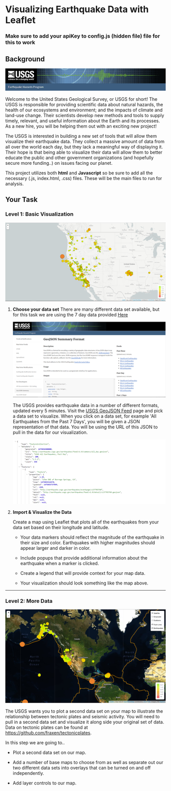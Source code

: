 # Visualizing Earthquake Data with Leaflet

### Make sure to add your apiKey to config.js (hidden file) file for this to work

## Background

![USGS Logo](https://github.com/JonRinko/leaflet-challenge/blob/master/USGSheader.PNG)

Welcome to the United States Geological Survey, or USGS for short! The USGS is responsible for providing scientific data about natural hazards, the health of our ecosystems and environment; and the impacts of climate and land-use change. Their scientists develop new methods and tools to supply timely, relevant, and useful information about the Earth and its processes. As a new hire, you will be helping them out with an exciting new project!

The USGS is interested in building a new set of tools that will allow them visualize their earthquake data. They collect a massive amount of data from all over the world each day, but they lack a meaningful way of displaying it. Their hope is that being able to visualize their data will allow them to better educate the public and other government organizations (and hopefully secure more funding..) on issues facing our planet.

This project utilizes both **html** and **Javascript** so be sure to add all the necessary (.js, index.html, .css) files. These will be the main files to run for analysis.

## Your Task

### Level 1: Basic Visualization

<!-- ![2-BasicMap](Images/2-BasicMap.png) -->
![basicMap](https://github.com/JonRinko/leaflet-challenge/blob/master/Leaflet-Step-2/Images/2-BasicMap.png)

1. **Choose your data set**
There are many different data set available, but for this task we are using the 7 day data provided [Here](https://earthquake.usgs.gov/earthquakes/feed/v1.0/summary/all_week.geojson)

   <!-- ![3-Data](Images/3-Data.png) -->
   ![3Data](https://github.com/JonRinko/leaflet-challenge/blob/master/Leaflet-Step-2/Images/3-Data.png)

   The USGS provides earthquake data in a number of different formats, updated every 5 minutes. Visit the [USGS GeoJSON Feed](http://earthquake.usgs.gov/earthquakes/feed/v1.0/geojson.php) page and pick a data set to visualize. When you click on a data set, for example 'All Earthquakes from the Past 7 Days', you will be given a JSON representation of that data. You will be using the URL of this JSON to pull in the data for our visualization.

   <!-- ![4-JSON](Images/4-JSON.png) -->
   ![4-JsonLink](https://github.com/JonRinko/leaflet-challenge/blob/master/Leaflet-Step-2/Images/4-JSON.png)

2. **Import & Visualize the Data**

   Create a map using Leaflet that plots all of the earthquakes from your data set based on their longitude and latitude.

   * Your data markers should reflect the magnitude of the earthquake in their size and color. Earthquakes with higher magnitudes should appear larger and darker in color.

   * Include popups that provide additional information about the earthquake when a marker is clicked.

   * Create a legend that will provide context for your map data.

   * Your visualization should look something like the map above.

- - -

### Level 2: More Data

<!-- ![5-Advanced](Images/5-Advanced.png) -->
![5-Advanced](https://github.com/JonRinko/leaflet-challenge/blob/master/Leaflet-Step-2/Images/5-Advanced.png)

The USGS wants you to plot a second data set on your map to illustrate the relationship between tectonic plates and seismic activity. You will need to pull in a second data set and visualize it along side your original set of data. Data on tectonic plates can be found at <https://github.com/fraxen/tectonicplates>.

In this step we are going to..

* Plot a second data set on our map.

* Add a number of base maps to choose from as well as separate out our two different data sets into overlays that can be turned on and off independently.

* Add layer controls to our map.


